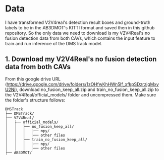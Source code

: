 # Data

I have transformed V2V4real's detection result boxes and ground-truth labels to be in the AB3DMOT's KITTI format and saved then in this github repository.
So the only data we need to download is my V2V4Real's no fusion detection data from both CAVs, which contains the input feature to train and run inference of the DMSTrack model.


## **1. Download my V2V4Real's no fusion detection data from both CAVs**

From this google drive URL (https://drive.google.com/drive/folders/1zOHfwKhHWn5If_xfkpSDzrzjqMxyU2Ni), download no_fusion_keep_all.zip and train_no_fusion_keep_all.zip to the V2V4Real/official_models/ folder and uncompressed them.
Make sure the folder's structure follows:

```
DMSTrack
├── DMSTrack/
├── V2V4Real/
│   ├── official_models/
│   │   ├── no_fusion_keep_all/
│   │   │   ├── npy/
│   │   │   ├── other files
│   │   ├── train_no_fusion_keep_all/
│   │   │   ├── npy/
│   │   │   ├── other files
├── AB3DMOT/
```
